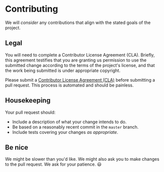 # Contributing
We will _consider_ any contributions that align with the stated goals of the project.

## Legal
You will need to complete a Contributor License Agreement (CLA). Briefly, this agreement testifies that you are granting us permission to use the submitted change according to the terms of the project's license, and that the work being submitted is under appropriate copyright.

Please submit a [Contributor License Agreement (CLA)](https://cla.azure.com/) before submitting a pull request. This process is automated and should be painless.

## Housekeeping
Your pull request should:

* Include a description of what your change intends to do.
* Be based on a reasonably recent commit in the `master` branch.
* Include tests covering your changes _as appropriate_.

## Be nice
We might be slower than you'd like. We might also ask you to make changes to the pull request. We ask for your patience.  :smiley:
